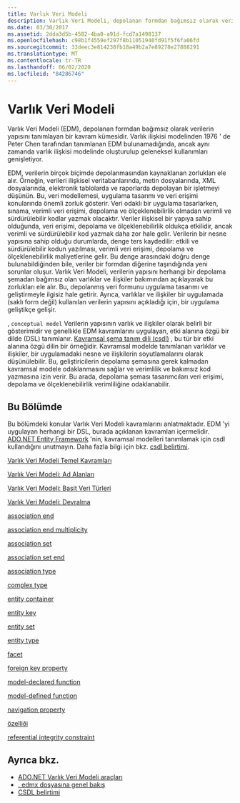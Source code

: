 ```yaml
---
title: Varlık Veri Modeli
description: Varlık Veri Modeli, depolanan formdan bağımsız olarak verilerin yapısını açıklar ve bu da verileri birçok biçimde depolamaktan kaynaklanan sorunları giderir.
ms.date: 03/30/2017
ms.assetid: 2dda3d5b-4582-4ba0-a91d-fcd7a1498137
ms.openlocfilehash: c98b1f4559ef297f8b11051940fd91f5f6fa06fd
ms.sourcegitcommit: 33deec3e814238fb18a49b2a7e89278e27888291
ms.translationtype: MT
ms.contentlocale: tr-TR
ms.lasthandoff: 06/02/2020
ms.locfileid: "84286746"
---
```

# <a name="entity-data-model"></a>Varlık Veri Modeli
Varlık Veri Modeli (EDM), depolanan formdan bağımsız olarak verilerin yapısını tanımlayan bir kavram kümesidir. Varlık ilişkisi modelinden 1976 ' de Peter Chen tarafından tanımlanan EDM bulunamadığında, ancak aynı zamanda varlık ilişkisi modelinde oluşturulup geleneksel kullanımları genişletiyor.  
  
 EDM, verilerin birçok biçimde depolanmasından kaynaklanan zorlukları ele alır. Örneğin, verileri ilişkisel veritabanlarında, metin dosyalarında, XML dosyalarında, elektronik tablolarda ve raporlarda depolayan bir işletmeyi düşünün. Bu, veri modellemesi, uygulama tasarımı ve veri erişimi konularında önemli zorluk gösterir. Veri odaklı bir uygulama tasarlarken, sınama, verimli veri erişimi, depolama ve ölçeklenebilirlik olmadan verimli ve sürdürülebilir kodlar yazmak olacaktır. Veriler ilişkisel bir yapıya sahip olduğunda, veri erişimi, depolama ve ölçeklenebilirlik oldukça etkilidir, ancak verimli ve sürdürülebilir kod yazmak daha zor hale gelir. Verilerin bir nesne yapısına sahip olduğu durumlarda, denge ters kaydedilir: etkili ve sürdürülebilir kodun yazılması, verimli veri erişimi, depolama ve ölçeklenebilirlik maliyetlerine gelir. Bu denge arasındaki doğru denge bulunabildiğinden bile, veriler bir formdan diğerine taşındığında yeni sorunlar oluşur. Varlık Veri Modeli, verilerin yapısını herhangi bir depolama şemadan bağımsız olan varlıklar ve ilişkiler bakımından açıklayarak bu zorlukları ele alır. Bu, depolanmış veri formunu uygulama tasarımı ve geliştirmeyle ilgisiz hale getirir. Ayrıca, varlıklar ve ilişkiler bir uygulamada (saklı form değil) kullanılan verilerin yapısını açıkladığı için, bir uygulama geliştikçe gelişir.  
  
 , `conceptual model` Verilerin yapısının varlık ve ilişkiler olarak belirli bir gösterimidir ve genellıkle EDM kavramlarını uygulayan, etki alanına özgü bir dilde (DSL) tanımlanır. [Kavramsal şema tanım dili (csdl)](/ef/ef6/modeling/designer/advanced/edmx/csdl-spec) , bu tür bir etki alanına özgü dilin bir örneğidir. Kavramsal modelde tanımlanan varlıklar ve ilişkiler, bir uygulamadaki nesne ve ilişkilerin soyutlamalarını olarak düşünülebilir. Bu, geliştiricilerin depolama şemasına gerek kalmadan kavramsal modele odaklanmasını sağlar ve verimlilik ve bakımsız kod yazmasına izin verir. Bu arada, depolama şeması tasarımcıları veri erişimi, depolama ve ölçeklenebilirlik verimliliğine odaklanabilir.  
  
## <a name="in-this-section"></a>Bu Bölümde  
 Bu bölümdeki konular Varlık Veri Modeli kavramlarını anlatmaktadır. EDM 'yi uygulayan herhangi bir DSL, burada açıklanan kavramları içermelidir. [ADO.NET Entity Framework](./ef/index.md) 'nin, kavramsal modelleri tanımlamak için csdl kullandığını unutmayın. Daha fazla bilgi için bkz. [csdl belirtimi](/ef/ef6/modeling/designer/advanced/edmx/csdl-spec).  
  
 [Varlık Veri Modeli Temel Kavramları](entity-data-model-key-concepts.md)  
  
 [Varlık Veri Modeli: Ad Alanları](entity-data-model-namespaces.md)  
  
 [Varlık Veri Modeli: Basit Veri Türleri](entity-data-model-primitive-data-types.md)  
  
 [Varlık Veri Modeli: Devralma](entity-data-model-inheritance.md)  
  
 [association end](association-end.md)  
  
 [association end multiplicity](association-end-multiplicity.md)  
  
 [association set](association-set.md)  
  
 [association set end](association-set-end.md)  
  
 [association type](association-type.md)  
  
 [complex type](complex-type.md)  
  
 [entity container](entity-container.md)  
  
 [entity key](entity-key.md)  
  
 [entity set](entity-set.md)  
  
 [entity type](entity-type.md)  
  
 [facet](facet.md)  
  
 [foreign key property](foreign-key-property.md)  
  
 [model-declared function](model-declared-function.md)  
  
 [model-defined function](model-defined-function.md)  
  
 [navigation property](navigation-property.md)  
  
 [özelliði](property.md)  
  
 [referential integrity constraint](referential-integrity-constraint.md)  
  
## <a name="see-also"></a>Ayrıca bkz.

- [ADO.NET Varlık Veri Modeli araçları](https://docs.microsoft.com/previous-versions/dotnet/netframework-4.0/bb399249(v=vs.100))
- [. edmx dosyasına genel bakış](https://docs.microsoft.com/previous-versions/dotnet/netframework-4.0/cc982042(v=vs.100))
- [CSDL belirtimi](/ef/ef6/modeling/designer/advanced/edmx/csdl-spec)
